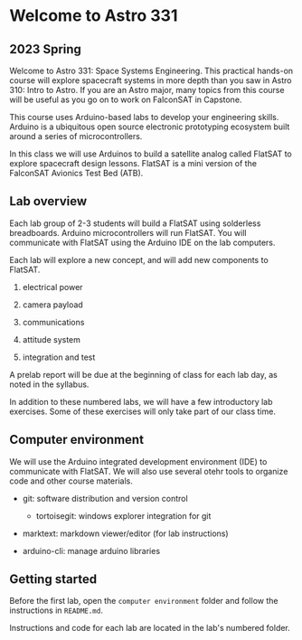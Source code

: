# Welcome to Astro 331

## 2023 Spring

Welcome to Astro 331: Space Systems Engineering. This practical hands-on course will explore spacecraft systems in more depth than you saw in Astro 310: Intro to Astro. If you are an Astro major, many topics from this course will be useful as you go on to work on FalconSAT in Capstone. 

This course uses Arduino-based labs to develop your engineering skills. Arduino is a ubiquitous open source electronic prototyping ecosystem built around a series of microcontrollers. 

In this class we will use Arduinos to build a satellite analog called FlatSAT to explore spacecraft design lessons. FlatSAT is a mini version of the FalconSAT Avionics Test Bed (ATB). 

## Lab overview

Each lab group of 2-3 students will build a FlatSAT using solderless breadboards. Arduino microcontrollers will run FlatSAT. You will communicate with FlatSAT using the Arduino IDE on the lab computers.  

Each lab will explore a new concept, and will add new components to FlatSAT.

1. electrical power

2. camera payload

3. communications

4. attitude system

5. integration and test

A prelab report will be due at the beginning of class for each lab day, as noted in the syllabus. 

In addition to these numbered labs, we will have a few introductory lab exercises. Some of these exercises will only take part of our class time. 

## Computer environment

We will use the Arduino integrated development environment (IDE) to communicate with FlatSAT. We will also use several otehr tools to organize code and other course materials. 

- git: software distribution and version control
  
  - tortoisegit: windows explorer integration for git

- marktext: markdown viewer/editor (for lab instructions)

- arduino-cli: manage arduino libraries

## Getting started

Before the first lab, open the `computer environment` folder and follow the instructions in `README.md`. 

Instructions and code for each lab are located in the lab's numbered folder. 